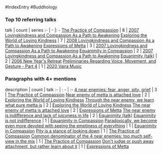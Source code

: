 #IndexEntry #Buddhology

### Top 10 referring talks
talk | count | series
:- | - |: -
<a data-href="The Practice of Compassion" href="The+Practice+of+Compassion" class="internal-link" target="_blank" rel="noopener">The Practice of Compassion</a> | 8 | <a data-href="2007 Lovingkindness and Compassion As a Path to Awakening" href="2007+Lovingkindness+and+Compassion+As+a+Path+to+Awakening" class="internal-link" target="_blank" rel="noopener">2007 Lovingkindness and Compassion As a Path to Awakening</a>
<a data-href="Exploring the World of Loving Kindness" href="Exploring+the+World+of+Loving+Kindness" class="internal-link" target="_blank" rel="noopener">Exploring the World of Loving Kindness</a> | 7 | <a data-href="2008 Lovingkindness and Compassion As a Path to Awakening" href="2008+Lovingkindness+and+Compassion+As+a+Path+to+Awakening" class="internal-link" target="_blank" rel="noopener">2008 Lovingkindness and Compassion As a Path to Awakening</a>
<a data-href="Expressions of Metta" href="Expressions+of+Metta" class="internal-link" target="_blank" rel="noopener">Expressions of Metta</a> | 3 | <a data-href="2007 Lovingkindness and Compassion As a Path to Awakening" href="2007+Lovingkindness+and+Compassion+As+a+Path+to+Awakening" class="internal-link" target="_blank" rel="noopener">2007 Lovingkindness and Compassion As a Path to Awakening</a>
<a data-href="Equanimity in Compassion" href="Equanimity+in+Compassion" class="internal-link" target="_blank" rel="noopener">Equanimity in Compassion</a> | 2 | <a data-href="2007 Lovingkindness and Compassion As a Path to Awakening" href="2007+Lovingkindness+and+Compassion+As+a+Path+to+Awakening" class="internal-link" target="_blank" rel="noopener">2007 Lovingkindness and Compassion As a Path to Awakening</a>
<a data-href="Equanimity (talk)" href="Equanimity+%28talk%29" class="internal-link" target="_blank" rel="noopener">Equanimity (talk)</a> | 2 | <a data-href="2006 New Year's Retreat" href="2006+New+Year%27s+Retreat" class="internal-link" target="_blank" rel="noopener">2006 New Year&#x27;s Retreat</a>
<a data-href="Preliminaries Regarding Voice, Movement, and Gesture - Part 4" href="Preliminaries+Regarding+Voice%2C+Movement%2C+and+Gesture+-+Part+4" class="internal-link" target="_blank" rel="noopener">Preliminaries Regarding Voice, Movement, and Gesture - Part 4</a> | 1 | <a data-href="2020 Vajra Music" href="2020+Vajra+Music" class="internal-link" target="_blank" rel="noopener">2020 Vajra Music</a>

### Paragraphs with 4+ mentions
description | count | talk
:- | : - | :-
<a aria-label-position="top" aria-label="The Practice of Compassion" data-href="The Practice of Compassion#4 near enemies fear anger pity grief\" href="The+Practice+of+Compassion#4+near+enemies+fear+anger+pity+grief%5C" class="internal-link" target="_blank" rel="noopener">4 near enemies: fear, anger, pity, grief</a> | 3 | <a data-href="The Practice of Compassion" href="The+Practice+of+Compassion" class="internal-link" target="_blank" rel="noopener">The Practice of Compassion</a>
<a aria-label-position="top" aria-label="Exploring the World of Loving Kindness" data-href="Exploring the World of Loving Kindness#Near enemy of metta is attached love\" href="Exploring+the+World+of+Loving+Kindness#Near+enemy+of+metta+is+attached+love%5C" class="internal-link" target="_blank" rel="noopener">Near enemy of metta is attached love</a> | 2 | <a data-href="Exploring the World of Loving Kindness" href="Exploring+the+World+of+Loving+Kindness" class="internal-link" target="_blank" rel="noopener">Exploring the World of Loving Kindness</a>
<a aria-label-position="top" aria-label="Exploring the World of Loving Kindness" data-href="Exploring the World of Loving Kindness#Through the near enemy we learn what pure metta is\" href="Exploring+the+World+of+Loving+Kindness#Through+the+near+enemy+we+learn+what+pure+metta+is%5C" class="internal-link" target="_blank" rel="noopener">Through the near enemy, we learn what pure metta is</a> | 2 | <a data-href="Exploring the World of Loving Kindness" href="Exploring+the+World+of+Loving+Kindness" class="internal-link" target="_blank" rel="noopener">Exploring the World of Loving Kindness</a>
<a aria-label-position="top" aria-label="Expressions of Metta" data-href="Expressions of Metta#The near enemy of metta is attached love\" href="Expressions+of+Metta#The+near+enemy+of+metta+is+attached+love%5C" class="internal-link" target="_blank" rel="noopener">The near enemy of metta is attached love</a> | 2 | <a data-href="Expressions of Metta" href="Expressions+of+Metta" class="internal-link" target="_blank" rel="noopener">Expressions of Metta</a>
<a aria-label-position="top" aria-label="Equanimity (talk)" data-href="Equanimity (talk)#The near enemy is indifference and lack of juicyness in life\" href="Equanimity+%28talk%29#The+near+enemy+is+indifference+and+lack+of+juicyness+in+life%5C" class="internal-link" target="_blank" rel="noopener">The near enemy is indifference and lack of juicyness in life</a> | 2 | <a data-href="Equanimity (talk)" href="Equanimity+%28talk%29" class="internal-link" target="_blank" rel="noopener">Equanimity (talk)</a>
<a aria-label-position="top" aria-label="Equanimity in Compassion" data-href="Equanimity in Compassion#Equanimity is not indifference\" href="Equanimity+in+Compassion#Equanimity+is+not+indifference%5C" class="internal-link" target="_blank" rel="noopener">Equanimity is not indifference</a> | 1 | <a data-href="Equanimity in Compassion" href="Equanimity+in+Compassion" class="internal-link" target="_blank" rel="noopener">Equanimity in Compassion</a>
<a aria-label-position="top" aria-label="Equanimity in Compassion" data-href="Equanimity in Compassion#Paradoxically we become even more devoted with seeing the emptiness of everything\" href="Equanimity+in+Compassion#Paradoxically+we+become+even+more+devoted+with+seeing+the+emptiness+of+everything%5C" class="internal-link" target="_blank" rel="noopener">Paradoxically, we become even more devoted with seeing the emptiness of everything</a> | 1 | <a data-href="Equanimity in Compassion" href="Equanimity+in+Compassion" class="internal-link" target="_blank" rel="noopener">Equanimity in Compassion</a>
<a aria-label-position="top" aria-label="The Practice of Compassion" data-href="The Practice of Compassion#Pity is a stance of looking down\" href="The+Practice+of+Compassion#Pity+is+a+stance+of+looking+down%5C" class="internal-link" target="_blank" rel="noopener">Pity is a stance of looking down</a> | 1 | <a data-href="The Practice of Compassion" href="The+Practice+of+Compassion" class="internal-link" target="_blank" rel="noopener">The Practice of Compassion</a>
<a aria-label-position="top" aria-label="The Practice of Compassion" data-href="The Practice of Compassion#Common denominator of the 4 near enemies too much self-view in the mix\" href="The+Practice+of+Compassion#Common+denominator+of+the+4+near+enemies+too+much+self-view+in+the+mix%5C" class="internal-link" target="_blank" rel="noopener">Common denominator of the 4 near enemies: too much self-view in the mix</a> | 1 | <a data-href="The Practice of Compassion" href="The+Practice+of+Compassion" class="internal-link" target="_blank" rel="noopener">The Practice of Compassion</a>
<a aria-label-position="top" aria-label="Expressions of Metta" data-href="Expressions of Metta#Don't judge or push away attachment but rather learn about it\" href="Expressions+of+Metta#Don%27t+judge+or+push+away+attachment+but+rather+learn+about+it%5C" class="internal-link" target="_blank" rel="noopener">Don&#x27;t judge or push away attachment, but rather learn about it</a> | 1 | <a data-href="Expressions of Metta" href="Expressions+of+Metta" class="internal-link" target="_blank" rel="noopener">Expressions of Metta</a>

